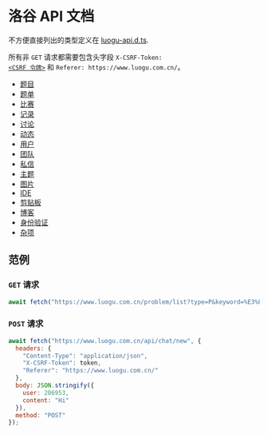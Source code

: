# 洛谷 API 文档

不方便直接列出的类型定义在 [luogu-api.d.ts](https://github.com/sjx233/luogu-api-docs/blob/master/luogu-api.d.ts).

所有非 `GET` 请求都需要包含头字段 <code>X-CSRF-Token: <a href="misc.md#获取-csrf-令牌">&lt;CSRF 令牌&gt;</a></code> 和 `Referer: https://www.luogu.com.cn/`。

* [题目](problems.md)
* [题单](problem-sets.md)
* [比赛](contests.md)
* [记录](records.md)
* [讨论](discussions.md)
* [动态](activities.md)
* [用户](users.md)
* [团队](teams.md)
* [私信](chat.md)
* [主题](themes.md)
* [图片](images.md)
* [IDE](ide.md)
* [剪贴板](pastes.md)
* [博客](blog.md)
* [身份验证](auth.md)
* [杂项](misc.md)

## 范例

### `GET` 请求

```js
await fetch("https://www.luogu.com.cn/problem/list?type=P&keyword=%E3%80%90%E6%A8%A1%E6%9D%BF%E3%80%91&_contentOnly");
```

### `POST` 请求

```js
await fetch("https://www.luogu.com.cn/api/chat/new", {
  headers: {
    "Content-Type": "application/json",
    "X-CSRF-Token": token,
    "Referer": "https://www.luogu.com.cn/"
  },
  body: JSON.stringify({
    user: 206953,
    content: "Hi"
  }),
  method: "POST"
});
```
